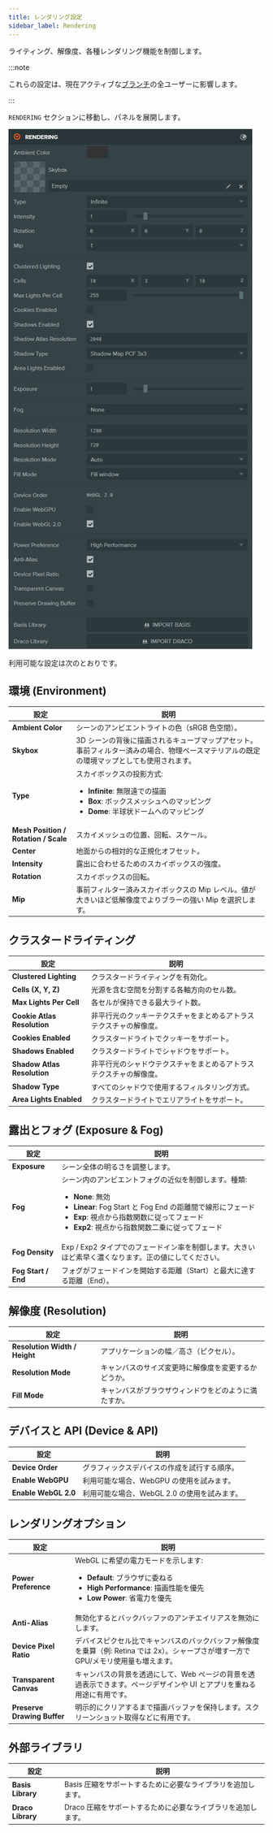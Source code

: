 ```yaml
---
title: レンダリング設定
sidebar_label: Rendering
---
```


ライティング、解像度、各種レンダリング機能を制御します。

:::note

これらの設定は、現在アクティブな[ブランチ](../../version-control/branches.md)の全ユーザーに影響します。

:::

`RENDERING` セクションに移動し、パネルを展開します。

![Rendering Settings](/img/user-manual/editor/interface/settings/rendering.webp)

利用可能な設定は次のとおりです。

## 環境 (Environment)

| 設定 | 説明 |
| --- | --- |
| **Ambient Color** | シーンのアンビエントライトの色（sRGB 色空間）。 |
| **Skybox** | 3D シーンの背後に描画されるキューブマップアセット。事前フィルター済みの場合、物理ベースマテリアルの既定の環境マップとしても使用されます。 |
| **Type** | スカイボックスの投影方式:<ul><li><strong>Infinite</strong>: 無限遠での描画</li><li><strong>Box</strong>: ボックスメッシュへのマッピング</li><li><strong>Dome</strong>: 半球状ドームへのマッピング</li></ul> |
| **Mesh Position / Rotation / Scale** | スカイメッシュの位置、回転、スケール。 |
| **Center** | 地面からの相対的な正規化オフセット。 |
| **Intensity** | 露出に合わせるためのスカイボックスの強度。 |
| **Rotation** | スカイボックスの回転。 |
| **Mip** | 事前フィルター済みスカイボックスの Mip レベル。値が大きいほど低解像度でよりブラーの強い Mip を選択します。 |

## クラスタードライティング

| 設定 | 説明 |
| --- | --- |
| **Clustered Lighting** | クラスタードライティングを有効化。 |
| **Cells (X, Y, Z)** | 光源を含む空間を分割する各軸方向のセル数。 |
| **Max Lights Per Cell** | 各セルが保持できる最大ライト数。 |
| **Cookie Atlas Resolution** | 非平行光のクッキーテクスチャをまとめるアトラステクスチャの解像度。 |
| **Cookies Enabled** | クラスタードライトでクッキーをサポート。 |
| **Shadows Enabled** | クラスタードライトでシャドウをサポート。 |
| **Shadow Atlas Resolution** | 非平行光のシャドウテクスチャをまとめるアトラステクスチャの解像度。 |
| **Shadow Type** | すべてのシャドウで使用するフィルタリング方式。 |
| **Area Lights Enabled** | クラスタードライトでエリアライトをサポート。 |

## 露出とフォグ (Exposure & Fog)

| 設定 | 説明 |
| --- | --- |
| **Exposure** | シーン全体の明るさを調整します。 |
| **Fog** | シーン内のアンビエントフォグの近似を制御します。種類:<ul><li><strong>None</strong>: 無効</li><li><strong>Linear</strong>: Fog Start と Fog End の距離間で線形にフェード</li><li><strong>Exp</strong>: 視点から指数関数に従ってフェード</li><li><strong>Exp2</strong>: 視点から指数関数二乗に従ってフェード</li></ul> |
| **Fog Density** | Exp / Exp2 タイプでのフェードイン率を制御します。大きいほど素早く濃くなります。正の値にしてください。 |
| **Fog Start / End** | フォグがフェードインを開始する距離（Start）と最大に達する距離（End）。 |

## 解像度 (Resolution)

| 設定 | 説明 |
| --- | --- |
| **Resolution Width / Height** | アプリケーションの幅／高さ（ピクセル）。 |
| **Resolution Mode** | キャンバスのサイズ変更時に解像度を変更するかどうか。 |
| **Fill Mode** | キャンバスがブラウザウィンドウをどのように満たすか。 |

## デバイスと API (Device & API)

| 設定 | 説明 |
| --- | --- |
| **Device Order** | グラフィックスデバイスの作成を試行する順序。 |
| **Enable WebGPU** | 利用可能な場合、WebGPU の使用を試みます。 |
| **Enable WebGL 2.0** | 利用可能な場合、WebGL 2.0 の使用を試みます。 |

## レンダリングオプション

| 設定 | 説明 |
| --- | --- |
| **Power Preference** | WebGL に希望の電力モードを示します:<ul><li><strong>Default</strong>: ブラウザに委ねる</li><li><strong>High Performance</strong>: 描画性能を優先</li><li><strong>Low Power</strong>: 省電力を優先</li></ul> |
| **Anti-Alias** | 無効化するとバックバッファのアンチエイリアスを無効にします。 |
| **Device Pixel Ratio** | デバイスピクセル比でキャンバスのバックバッファ解像度を乗算（例: Retina では 2x）。シャープさが増す一方で GPU/メモリ使用量も増えます。 |
| **Transparent Canvas** | キャンバスの背景を透過にして、Web ページの背景を透過表示できます。ページデザインや UI とアプリを重ねる用途に有用です。 |
| **Preserve Drawing Buffer** | 明示的にクリアするまで描画バッファを保持します。スクリーンショット取得などに有用です。 |

## 外部ライブラリ

| 設定 | 説明 |
| --- | --- |
| **Basis Library** | Basis 圧縮をサポートするために必要なライブラリを追加します。 |
| **Draco Library** | Draco 圧縮をサポートするために必要なライブラリを追加します。 |
